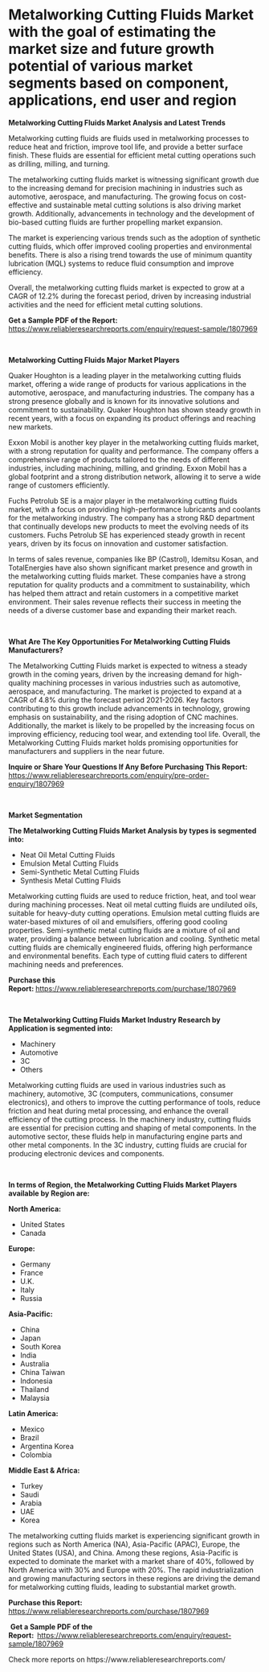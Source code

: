 <p><h1>Metalworking Cutting Fluids Market with the goal of estimating the market size and future growth potential of various market segments based on component, applications, end user and region</h1></p><p><strong>Metalworking Cutting Fluids Market Analysis and Latest Trends</strong></p>
<p><p>Metalworking cutting fluids are fluids used in metalworking processes to reduce heat and friction, improve tool life, and provide a better surface finish. These fluids are essential for efficient metal cutting operations such as drilling, milling, and turning.</p><p>The metalworking cutting fluids market is witnessing significant growth due to the increasing demand for precision machining in industries such as automotive, aerospace, and manufacturing. The growing focus on cost-effective and sustainable metal cutting solutions is also driving market growth. Additionally, advancements in technology and the development of bio-based cutting fluids are further propelling market expansion.</p><p>The market is experiencing various trends such as the adoption of synthetic cutting fluids, which offer improved cooling properties and environmental benefits. There is also a rising trend towards the use of minimum quantity lubrication (MQL) systems to reduce fluid consumption and improve efficiency.</p><p>Overall, the metalworking cutting fluids market is expected to grow at a CAGR of 12.2% during the forecast period, driven by increasing industrial activities and the need for efficient metal cutting solutions.</p></p>
<p><strong>Get a Sample PDF of the Report:&nbsp;</strong> <a href="https://www.reliableresearchreports.com/enquiry/request-sample/1807969">https://www.reliableresearchreports.com/enquiry/request-sample/1807969</a></p>
<p>&nbsp;</p>
<p><strong>Metalworking Cutting Fluids Major Market Players</strong></p>
<p><p>Quaker Houghton is a leading player in the metalworking cutting fluids market, offering a wide range of products for various applications in the automotive, aerospace, and manufacturing industries. The company has a strong presence globally and is known for its innovative solutions and commitment to sustainability. Quaker Houghton has shown steady growth in recent years, with a focus on expanding its product offerings and reaching new markets.</p><p>Exxon Mobil is another key player in the metalworking cutting fluids market, with a strong reputation for quality and performance. The company offers a comprehensive range of products tailored to the needs of different industries, including machining, milling, and grinding. Exxon Mobil has a global footprint and a strong distribution network, allowing it to serve a wide range of customers efficiently.</p><p>Fuchs Petrolub SE is a major player in the metalworking cutting fluids market, with a focus on providing high-performance lubricants and coolants for the metalworking industry. The company has a strong R&D department that continually develops new products to meet the evolving needs of its customers. Fuchs Petrolub SE has experienced steady growth in recent years, driven by its focus on innovation and customer satisfaction.</p><p>In terms of sales revenue, companies like BP (Castrol), Idemitsu Kosan, and TotalEnergies have also shown significant market presence and growth in the metalworking cutting fluids market. These companies have a strong reputation for quality products and a commitment to sustainability, which has helped them attract and retain customers in a competitive market environment. Their sales revenue reflects their success in meeting the needs of a diverse customer base and expanding their market reach.</p></p>
<p>&nbsp;</p>
<p><strong>What Are The Key Opportunities For Metalworking Cutting Fluids Manufacturers?</strong></p>
<p><p>The Metalworking Cutting Fluids market is expected to witness a steady growth in the coming years, driven by the increasing demand for high-quality machining processes in various industries such as automotive, aerospace, and manufacturing. The market is projected to expand at a CAGR of 4.8% during the forecast period 2021-2026. Key factors contributing to this growth include advancements in technology, growing emphasis on sustainability, and the rising adoption of CNC machines. Additionally, the market is likely to be propelled by the increasing focus on improving efficiency, reducing tool wear, and extending tool life. Overall, the Metalworking Cutting Fluids market holds promising opportunities for manufacturers and suppliers in the near future.</p></p>
<p><strong>Inquire or Share Your Questions If Any Before Purchasing This Report:</strong> <a href="https://www.reliableresearchreports.com/enquiry/pre-order-enquiry/1807969">https://www.reliableresearchreports.com/enquiry/pre-order-enquiry/1807969</a></p>
<p>&nbsp;</p>
<p><strong>Market Segmentation</strong></p>
<p><strong>The Metalworking Cutting Fluids Market Analysis by types is segmented into:</strong></p>
<p><ul><li>Neat Oil Metal Cutting Fluids</li><li>Emulsion Metal Cutting Fluids</li><li>Semi-Synthetic Metal Cutting Fluids</li><li>Synthesis Metal Cutting Fluids</li></ul></p>
<p><p>Metalworking cutting fluids are used to reduce friction, heat, and tool wear during machining processes. Neat oil metal cutting fluids are undiluted oils, suitable for heavy-duty cutting operations. Emulsion metal cutting fluids are water-based mixtures of oil and emulsifiers, offering good cooling properties. Semi-synthetic metal cutting fluids are a mixture of oil and water, providing a balance between lubrication and cooling. Synthetic metal cutting fluids are chemically engineered fluids, offering high performance and environmental benefits. Each type of cutting fluid caters to different machining needs and preferences.</p></p>
<p><strong>Purchase this Report:&nbsp;</strong><a href="https://www.reliableresearchreports.com/purchase/1807969">https://www.reliableresearchreports.com/purchase/1807969</a></p>
<p>&nbsp;</p>
<p><strong>The Metalworking Cutting Fluids Market Industry Research by Application is segmented into:</strong></p>
<p><ul><li>Machinery</li><li>Automotive</li><li>3C</li><li>Others</li></ul></p>
<p><p>Metalworking cutting fluids are used in various industries such as machinery, automotive, 3C (computers, communications, consumer electronics), and others to improve the cutting performance of tools, reduce friction and heat during metal processing, and enhance the overall efficiency of the cutting process. In the machinery industry, cutting fluids are essential for precision cutting and shaping of metal components. In the automotive sector, these fluids help in manufacturing engine parts and other metal components. In the 3C industry, cutting fluids are crucial for producing electronic devices and components.</p></p>
<p>&nbsp;</p>
<p><strong>In terms of Region, the Metalworking Cutting Fluids Market Players available by Region are:</strong></p>
<p>
    <p> <strong> North America: </strong>
        <ul>
            <li>United States</li>
            <li>Canada</li>
        </ul>
        </p> 
    <p> <strong> Europe: </strong>
        <ul>
            <li>Germany</li>
            <li>France</li>
            <li>U.K.</li>
            <li>Italy</li>
            <li>Russia</li>
        </ul>
        </p> 
    <p> <strong> Asia-Pacific: </strong>
        <ul>
            <li>China</li>
            <li>Japan</li>
            <li>South Korea</li>
            <li>India</li>
            <li>Australia</li>
            <li>China Taiwan</li>
            <li>Indonesia</li>
            <li>Thailand</li>
            <li>Malaysia</li>
        </ul>
        </p> 
    <p> <strong> Latin America: </strong>
        <ul>
            <li>Mexico</li>
            <li>Brazil</li>
            <li>Argentina Korea</li>
            <li>Colombia</li>
        </ul>
        </p> 
    <p> <strong> Middle East & Africa: </strong>
        <ul>
            <li>Turkey</li>
            <li>Saudi</li>
            <li>Arabia</li>
            <li>UAE</li>
            <li>Korea</li>
        </ul>
    </p>
    </p>
<p><p>The metalworking cutting fluids market is experiencing significant growth in regions such as North America (NA), Asia-Pacific (APAC), Europe, the United States (USA), and China. Among these regions, Asia-Pacific is expected to dominate the market with a market share of 40%, followed by North America with 30% and Europe with 20%. The rapid industrialization and growing manufacturing sectors in these regions are driving the demand for metalworking cutting fluids, leading to substantial market growth.</p></p>
<p><strong>Purchase this Report: </strong><a href="https://www.reliableresearchreports.com/purchase/1807969">https://www.reliableresearchreports.com/purchase/1807969</a></p>
<p>&nbsp;<strong>Get a Sample PDF of the Report:&nbsp;&nbsp;</strong><a href="https://www.reliableresearchreports.com/enquiry/request-sample/1807969">https://www.reliableresearchreports.com/enquiry/request-sample/1807969</a></p>
<p><strong></strong></p>
<p>Check more reports on https://www.reliableresearchreports.com/</p>